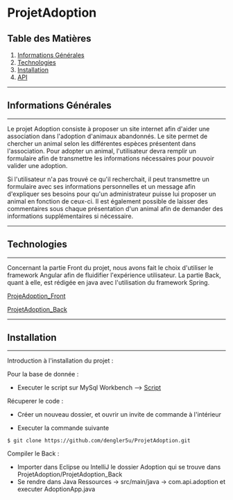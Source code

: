 # ProjetAdoption

## Table des Matières
1. [Informations Générales](#informations-générales)
2. [Technologies](#technologies)
3. [Installation](#installation)
4. [API](#api)

***

## Informations Générales
***

Le projet Adoption consiste à proposer un site internet afin d'aider une association dans l'adoption d'animaux abandonnés.
Le site permet de chercher un animal selon les différentes espèces présentent dans l'association. Pour adopter un animal, l'utilisateur devra remplir un formulaire afin de transmettre les informations nécessaires pour pouvoir valider une adoption.

Si l'utilisateur n'a pas trouvé ce qu'il recherchait, il peut transmettre un formulaire avec ses informations personnelles et un message afin d'expliquer ses besoins pour qu'un administrateur puisse lui proposer un animal en fonction de ceux-ci.
Il est également possible de laisser des commentaires sous chaque présentation d'un animal afin de demander des informations supplémentaires si nécessaire.

***
## Technologies
***

Concernant la partie Front du projet, nous avons fait le choix d'utiliser le framework Angular afin de fluidifier l'expérience utilisateur. La partie Back, quant à elle, est rédigée en java avec l'utilisation du framework Spring.

[ProjeAdoption_Front](https://github.com/dengler5u/ProjetAdoption/tree/main/ProjetAdoption_Front)

[ProjetAdoption_Back](https://github.com/dengler5u/ProjetAdoption/tree/main/ProjetAdoption_Back)

***
## Installation
***

Introduction à l'installation du projet :

Pour la base de donnée :

* Executer le script sur MySql Workbench --> [Script](https://github.com/dengler5u/ProjetAdoption/blob/main/ScriptBdd.sql)

Récuperer le code :

* Créer un nouveau dossier, et ouvrir un invite de commande à l'intérieur

* Executer la commande suivante
```
$ git clone https://github.com/dengler5u/ProjetAdoption.git
```
Compiler le Back :

* Importer dans Eclipse ou IntelliJ le dossier Adoption qui se trouve dans ProjetAdoption/ProjetAdoption_Back
* Se rendre dans Java Ressources -> src/main/java -> com.api.adoption et executer AdoptionApp.java

 
